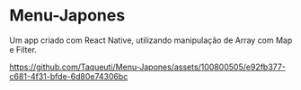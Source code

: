 # Menu-Japones
Um app criado com React Native, utilizando manipulação de Array com Map e Filter.


https://github.com/Taqueuti/Menu-Japones/assets/100800505/e92fb377-c681-4f31-bfde-6d80e74306bc

